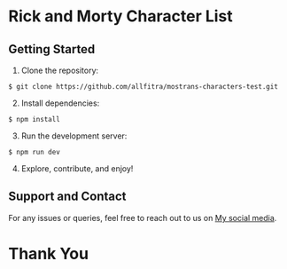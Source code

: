 # Rick and Morty Character List

## Getting Started

1. Clone the repository:

```
$ git clone https://github.com/allfitra/mostrans-characters-test.git
```

2. Install dependencies:

```
$ npm install
```

3. Run the development server:

```
$ npm run dev
```

4. Explore, contribute, and enjoy!

## Support and Contact

For any issues or queries, feel free to reach out to us on [My social media]().

# Thank You
